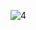 ![4](https://github.com/IcingTomato/IcingTomato/assets/24474531/6b4ad312-d3e2-4757-9877-dd9057db7b36)
